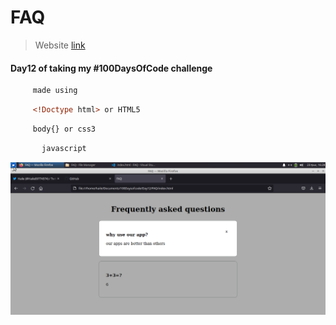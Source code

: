 # FAQ


>Website [link ](https://haile-08.github.io/FAQ/)

#### Day12 of taking my #100DaysOfCode challenge 

````bash
     made using 
````
```html
     <!Doctype html> or HTML5
````
```css
     body{} or css3
```
```javascript 
       javascript
```
![website](image/fq.png)